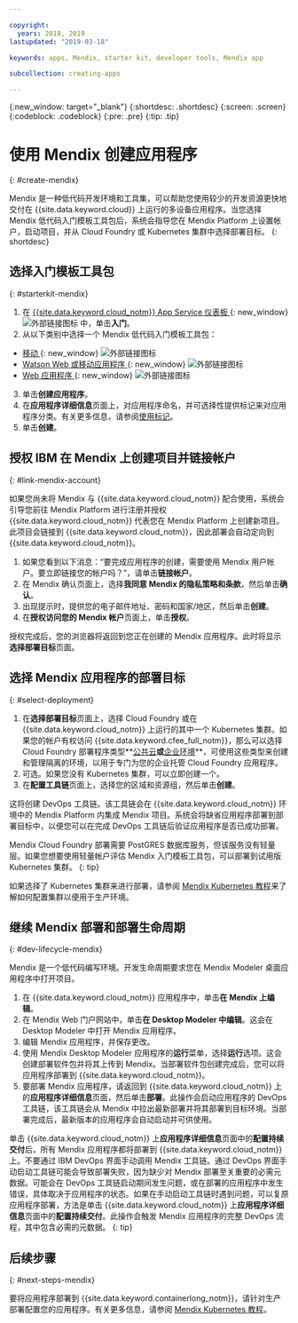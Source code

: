 ```yaml
---

copyright:
  years: 2018, 2019
lastupdated: "2019-03-18"

keywords: apps, Mendix, starter kit, developer tools, Mendix app

subcollection: creating-apps

---
```


{:new_window: target="_blank"}
{:shortdesc: .shortdesc}
{:screen: .screen}
{:codeblock: .codeblock}
{:pre: .pre}
{:tip: .tip}

# 使用 Mendix 创建应用程序
{: #create-mendix}

Mendix 是一种低代码开发环境和工具集，可以帮助您使用较少的开发资源更快地交付在 {{site.data.keyword.cloud}} 上运行的多设备应用程序。当您选择 Mendix 低代码入门模板工具包后，系统会指导您在 Mendix Platform 上设置帐户，启动项目，并从 Cloud Foundry 或 Kubernetes 集群中选择部署目标。
{: shortdesc}

## 选择入门模板工具包
{: #starterkit-mendix}

1. 在 [{{site.data.keyword.cloud_notm}} App Service 仪表板 ](https://{DomainName}/developer/appservice/dashboard){: new_window} ![外部链接图标](../../icons/launch-glyph.svg "外部链接图标") 中，单击**入门**。
2. 从以下类别中选择一个 Mendix 低代码入门模板工具包：
  * [移动 ](https://{DomainName}/developer/appservice/starter-kits/mendix-mobile-app){: new_window} ![外部链接图标](../../icons/launch-glyph.svg "外部链接图标")
  * [Watson Web 或移动应用程序 ](https://{DomainName}/developer/appservice/starter-kits/mendix-web-or-mobile-app-with-watson){: new_window} ![外部链接图标](../../icons/launch-glyph.svg "外部链接图标")
  * [Web 应用程序 ](https://{DomainName}/developer/appservice/starter-kits/mendix-web-app){: new_window} ![外部链接图标](../../icons/launch-glyph.svg "外部链接图标")
3. 单击**创建应用程序**。
4. 在**应用程序详细信息**页面上，对应用程序命名，并可选择性提供标记来对应用程序分类。有关更多信息，请参阅[使用标记](/docs/resources?topic=resources-tag)。
5. 单击**创建**。


## 授权 IBM 在 Mendix 上创建项目并链接帐户
{: #link-mendix-account}

如果您尚未将 Mendix 与 {{site.data.keyword.cloud_notm}} 配合使用，系统会引导您前往 Mendix Platform 进行注册并授权 {{site.data.keyword.cloud_notm}} 代表您在 Mendix Platform 上创建新项目。此项目会链接到 {{site.data.keyword.cloud_notm}}，因此部署会自动定向到 {{site.data.keyword.cloud_notm}}。

1. 如果您看到以下消息：“要完成应用程序的创建，需要使用 Mendix 用户帐户。要立即链接您的帐户吗？”，请单击**链接帐户**。
2. 在 Mendix 确认页面上，选择**我同意 Mendix 的隐私策略和条款**，然后单击**确认**。
3. 出现提示时，提供您的电子邮件地址、密码和国家/地区，然后单击**创建**。
4. 在**授权访问您的 Mendix 帐户**页面上，单击**授权**。

授权完成后，您的浏览器将返回到您正在创建的 Mendix 应用程序。此时将显示**选择部署目标**页面。

## 选择 Mendix 应用程序的部署目标
{: #select-deployment}

1. 在**选择部署目标**页面上，选择 Cloud Foundry 或在 {{site.data.keyword.cloud_notm}} 上运行的其中一个 Kubernetes 集群。如果您的帐户有权访问 {{site.data.keyword.cfee_full_notm}}，那么可以选择 Cloud Foundry 部署程序类型**[公共云](/docs/cloud-foundry-public?topic=cloud-foundry-public-about-cf)**或**[企业环境](/docs/cloud-foundry-public?topic=cloud-foundry-public-cfee)**，可使用这些类型来创建和管理隔离的环境，以用于专门为您的企业托管 Cloud Foundry 应用程序。
2. 可选。如果您没有 Kubernetes 集群，可以立即创建一个。
3. 在**配置工具链**页面上，选择您的区域和资源组，然后单击**创建**。

这将创建 DevOps 工具链。该工具链会在 {{site.data.keyword.cloud_notm}} 环境中的 Mendix Platform 内集成 Mendix 项目。系统会将缺省应用程序部署到部署目标中，以便您可以在完成 DevOps 工具链后验证应用程序是否已成功部署。

Mendix Cloud Foundry 部署需要 PostGRES 数据库服务，但该服务没有轻量层。如果您想要使用轻量帐户评估 Mendix 入门模板工具包，可以部署到试用版 Kubernetes 集群。
{: tip}

如果选择了 Kubernetes 集群来进行部署，请参阅 [Mendix Kubernetes 教程](/docs/apps/tutorials?topic=creating-apps-deploy-mendix-kube)来了解如何配置集群以便用于生产环境。


## 继续 Mendix 部署和部署生命周期
{: #dev-lifecycle-mendix}

Mendix 是一个低代码编写环境。开发生命周期要求您在 Mendix Modeler 桌面应用程序中打开项目。

1. 在 {{site.data.keyword.cloud_notm}} 应用程序中，单击**在 Mendix 上编辑**。
2. 在 Mendix Web 门户网站中，单击**在 Desktop Modeler 中编辑**。这会在 Desktop Modeler 中打开 Mendix 应用程序。
3. 编辑 Mendix 应用程序，并保存更改。
4. 使用 Mendix Desktop Modeler 应用程序的**运行**菜单，选择**运行**选项。这会创建部署软件包并将其上传到 Mendix。当部署软件包创建完成后，您可以将应用程序部署到 {{site.data.keyword.cloud_notm}}。
5. 要部署 Mendix 应用程序，请返回到 {{site.data.keyword.cloud_notm}} 上的**应用程序详细信息**页面，然后单击**部署**。此操作会启动应用程序的 DevOps 工具链，该工具链会从 Mendix 中拉出最新部署并将其部署到目标环境。当部署完成后，最新版本的应用程序会自动启动并可供使用。

单击 {{site.data.keyword.cloud_notm}} 上**应用程序详细信息**页面中的**配置持续交付**后，所有 Mendix 应用程序都将部署到 {{site.data.keyword.cloud_notm}} 上。不要通过 IBM DevOps 界面手动调用 Mendix 工具链。通过 DevOps 界面手动启动工具链可能会导致部署失败，因为缺少对 Mendix 部署至关重要的必需元数据。可能会在 DevOps 工具链启动期间发生问题，或在部署的应用程序中发生错误，具体取决于应用程序的状态。如果在手动启动工具链时遇到问题，可以复原应用程序部署，方法是单击 {{site.data.keyword.cloud_notm}} 上**应用程序详细信息**页面中的**配置持续交付**。此操作会触发 Mendix 应用程序的完整 DevOps 流程，其中包含必需的元数据。
{: tip}

## 后续步骤 
{: #next-steps-mendix}

要将应用程序部署到 {{site.data.keyword.containerlong_notm}}，请针对生产部署配置您的应用程序。有关更多信息，请参阅 [Mendix Kubernetes 教程](/docs/apps/tutorials?topic=creating-apps-deploy-mendix-kube)。 
